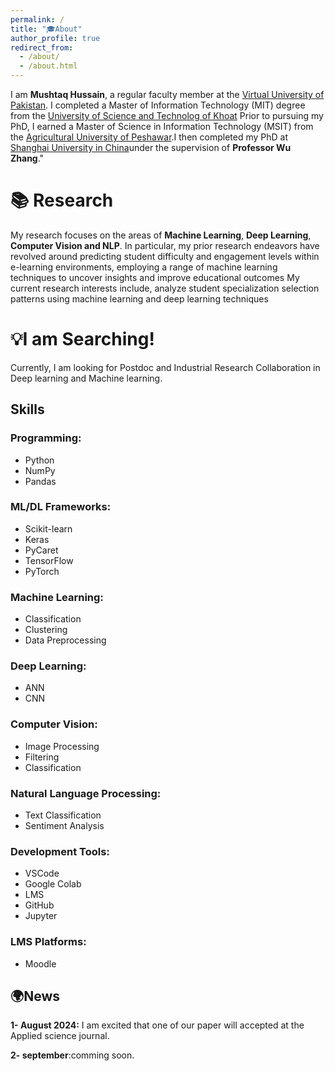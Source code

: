 ```yaml
---
permalink: /
title: "🎓About"
author_profile: true
redirect_from: 
  - /about/
  - /about.html
---
```


I am **Mushtaq Hussain**, a regular faculty member at the [Virtual University of Pakistan](https://www.vu.edu.pk>).  I completed a Master of Information Technology (MIT) degree from the [University of Science and Technolog of Khoat](https://www.kust.edu.pk) Prior to pursuing my PhD, I earned a Master of Science in Information Technology (MSIT) from the [Agricultural University of Peshawar](https://www.aup.edu.pk).I then completed my PhD at [Shanghai University in China](https://apply.shu.edu.cn)under the supervision of **Professor Wu Zhang**."

📚 Research
======
My research focuses on the areas of **Machine Learning**, **Deep Learning**, **Computer Vision and NLP**.  In particular, my prior research endeavors have revolved around predicting student difficulty and engagement levels within e-learning environments, employing a range of machine learning techniques to uncover insights and improve educational outcomes My current research interests include, analyze student specialization selection patterns using machine learning and deep learning techniques

💡I am Searching!
======
Currently, I am looking for Postdoc and Industrial Research Collaboration in Deep learning and Machine learning.

## Skills

### Programming:
- Python
- NumPy
- Pandas

### ML/DL Frameworks:
- Scikit-learn
- Keras
- PyCaret
- TensorFlow
- PyTorch

### Machine Learning:
- Classification
- Clustering
- Data Preprocessing

### Deep Learning:
- ANN
- CNN

### Computer Vision:
- Image Processing
- Filtering
- Classification

### Natural Language Processing:
- Text Classification
- Sentiment Analysis

### Development Tools:
- VSCode
- Google Colab
- LMS
- GitHub
- Jupyter

### LMS Platforms:
- Moodle


🌍News
------

**1- August 2024:** I am excited that one of our paper will  accepted at the Applied science journal.

**2- september**:comming soon.

